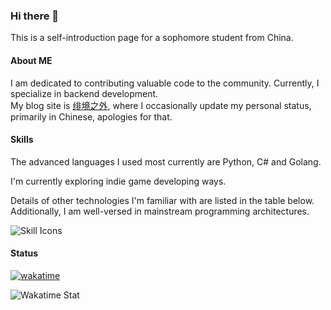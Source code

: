 ### Hi there 👋
This is a self-introduction page for a sophomore student from China.  


#### About ME
I am dedicated to contributing valuable code to the community. Currently, I specialize in backend development.     
My blog site is [绯境之外](http://blog.scarletborders.top/), where I occasionally update my personal status, primarily in Chinese, apologies for that.   

#### Skills
The advanced languages I used most currently are Python, C# and Golang.

I'm currently exploring indie game developing ways.

Details of other technologies I'm familiar with are listed in the table below. Additionally, I am well-versed in mainstream programming architectures.   

![Skill Icons](https://skillicons.dev/icons?i=aws,c,cloudflare,cmake,cpp,css,debian,docker,fastapi,git,github,githubactions,gmail,golang,html,ipfs,javascript,latex,linux,markdown,mysql,nginx,nodejs,postman,powershell,python,pytorch,qt,redis,regex,rust,sqlite,ubuntu,v,vim,visualstudio,vscode,windows&theme=dark&perline=10)

#### Status
[![wakatime](https://wakatime.com/badge/user/306f2016-648f-4ed3-822c-e9d658a056c8.svg)](https://wakatime.com/@306f2016-648f-4ed3-822c-e9d658a056c8)  

![Wakatime Stat](https://github-readme-stats.vercel.app/api/wakatime?username=scarletborder&hide_border=true&layout=compact&theme=transparent&custom_title=TimeForLastSevenDays)



<!--
**scarletborder/scarletborder** is a ✨ _special_ ✨ repository because its `README.md` (this file) appears on your GitHub profile.

Here are some ideas to get you started:

- 🔭 I’m currently working on ...
- 🌱 I’m currently learning ...
- 👯 I’m looking to collaborate on ...
- 🤔 I’m looking for help with ...
- 💬 Ask me about ...
- 📫 How to reach me: ...
- 😄 Pronouns: ...
- ⚡ Fun fact: ...
-->
